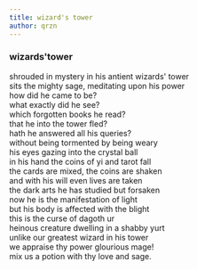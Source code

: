 ```yaml
---
title: wizard's tower
author: qrzn
---
```


### wizards'tower

shrouded in mystery in his antient wizards' tower  
sits the mighty sage, meditating upon his power  
how did he came to be?  
what exactly did he see?  
which forgotten books he read?  
that he into the tower fled?  
hath he answered all his queries?  
without being tormented by being weary  
his eyes gazing into the crystal ball  
in his hand the coins of yi and tarot fall  
the cards are mixed, the coins are shaken  
and with his will even lives are taken  
the dark arts he has studied but forsaken  
now he is the manifestation of light  
but his body is affected with the blight  
this is the curse of dagoth ur  
heinous creature dwelling in a shabby yurt  
unlike our greatest wizard in his tower  
we appraise thy power glourious mage!  
mix us a potion with thy love and sage.  

